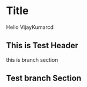 # Title

Hello VijayKumarcd 

## This is Test Header

this is branch section

## Test branch Section
